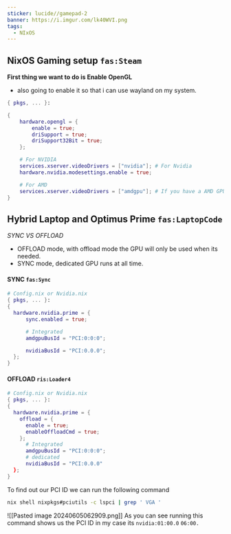 ```yaml
---
sticker: lucide//gamepad-2
banner: https://i.imgur.com/lk40WVI.png
tags:
  - NIxOS
---
```

## NixOS Gaming setup  `fas:Steam`

**First thing we want to do is Enable OpenGL** 
- also going to enable it so that i can use wayland on my system. 

```nix
{ pkgs, ... }:

{
	hardware.opengl = {
		enable = true;
		driSupport = true;
		driSupport32Bit = true;
	};

	# For NVIDIA
	services.xserver.videoDrivers = ["nvidia"]; # For Nvidia
	hardware.nvidia.modesettings.enable = true;

    # For AMD
	services.xserver.videoDrivers = ["amdgpu"]; # If you have a AMD GPU
}
```

## Hybrid Laptop and Optimus Prime `fas:LaptopCode`

*SYNC VS OFFLOAD*

- OFFLOAD mode, with offload mode the GPU will only be used when its needed. 
- SYNC mode, dedicated GPU runs at all time. 

#### SYNC `fas:Sync`
```nix
# Config.nix or Nvidia.nix
{ pkgs, ... }:
{
  hardware.nvidia.prime = {
	  sync.enabled = true;

      # Integrated
      amdgpuBusId = "PCI:0:0:0";

      nvidiaBusId = "PCI:0.0.0";
  };
}
```


#### OFFLOAD `ris:Loader4`
```nix
# Config.nix or Nvidia.nix
{ pkgs, ... }:
{
  hardware.nvidia.prime = {
    offload = {
      enable = true;
      enableOffloadCmd = true;
    };
      # Integrated
      amdgpuBusId = "PCI:0:0:0";
      # dedicated
      nvidiaBusId = "PCI:0.0.0"
  };
}
```

To find out our PCI ID we can run the following command
```bash
nix shell nixpkgs#pciutils -c lspci | grep ' VGA '
```

![[Pasted image 20240605062909.png]]
As you can see running this command shows us the PCI ID in my case its `nvidia:01:00.0` `06:00.`
